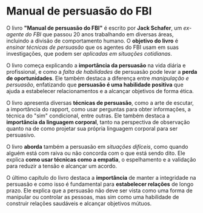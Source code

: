 # Manual de persuasão do FBI


O livro <b>"Manual de persuasão do FBI"</b> é escrito por <b>Jack Schafer</b>, um <i>ex-agente do FBI</i> que passou 20 anos trabalhando em diversas áreas, incluindo a divisão de comportamento humano. O <b>objetivo do livro</b> é <i>ensinar técnicas de persuasão</i> que os agentes do FBI usam em suas investigações, que podem ser <i>aplicadas em situações cotidianas</i>.

O livro começa explicando a <b>importância da persuasão</b> na vida diária e profissional, e como a <i>falta de habilidades</i> de persuasão pode levar a <b>perda de oportunidades</b>. Ele também destaca a diferença entre <i>manipulação e persuasão</i>, enfatizando que <b>persuasão é uma habilidade positiva</b> que ajuda a estabelecer relacionamentos e a alcançar objetivos de forma ética.

O livro apresenta diversas <b>técnicas de persuasão</b>, como a arte de escutar, a importância do rapport, como usar perguntas para obter informações, a técnica do "sim" condicional, entre outras. Ele também destaca a <b>importância da linguagem corporal</b>, tanto na perspectiva de observação quanto na de como projetar sua própria linguagem corporal para ser persuasivo.

O livro <b>aborda</b> também a persuasão em <i>situações difíceis</i>, como quando alguém está com raiva ou não concorda com o que está sendo dito. Ele explica <b>como usar técnicas como a empatia</b>, o espelhamento e a validação para reduzir a tensão e alcançar um acordo.

O último capítulo do livro destaca a <b>importância</b> de manter a integridade na persuasão e como isso é fundamental para <b>estabelecer relações</b> de longo prazo. Ele explica que a persuasão não deve ser vista como uma forma de manipular ou controlar as pessoas, mas sim como uma habilidade de construir relações saudáveis ​​e alcançar objetivos mútuos.